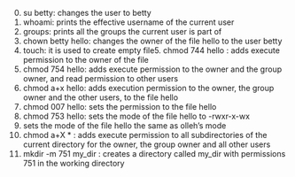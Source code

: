 0. su betty: changes the user to betty
1. whoami:  prints the effective username of the current user
2. groups: prints all the groups the current user is part of
3. chown betty hello: changes the owner of the file hello to the user betty
4. touch: it is used to create empty file5. chmod 744 hello : adds execute permission to the owner of the file 
6. chmod 754 hello: adds execute permission to the owner and the group owner, and read permission to other users
7. chmod a+x hello: adds execution permission to the owner, the group owner and the other users, to the file hello
8. chmod 007 hello: sets the permission to the file hello
9. chmod 753 hello: sets the mode of the file hello to -rwxr-x-wx
10. sets the mode of the file hello the same as olleh’s mode
11. chmod a+X * : adds execute permission to all subdirectories of the current directory for the owner, the group owner and all other users
12. mkdir -m 751 my_dir : creates a directory called my_dir with permissions 751 in the working directory
